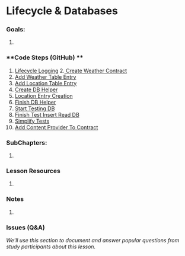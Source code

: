 # Lifecycle & Databases

### **Goals**:
1.

### **Code Steps (GitHub) **
1. [Lifecycle Logging](https://github.com/udacity/Sunshine/tree/4.01-life-cycle-logging)
2.[ Create Weather Contract](https://github.com/udacity/Sunshine/tree/4.02-create-weather-contract)
3. [Add Weather Table Entry](https://github.com/udacity/Sunshine/tree/4.03-add-weather-table-entry)
4. [Add Location Table Entry](https://github.com/udacity/Sunshine/tree/4.04-add-location-table-entry)
5. [Create DB Helper](https://github.com/udacity/Sunshine/tree/4.05-create-db-helper)
6. [Location Entry Creation](https://github.com/udacity/Sunshine/tree/4.06-location-entry-creation)
7. [Finish DB Helper](https://github.com/udacity/Sunshine/tree/4.07-finish-db-helper)
8. [Start Testing DB](https://github.com/udacity/Sunshine/tree/4.08-start-testing-db)
9. [Finish Test Insert Read DB](https://github.com/udacity/Sunshine/tree/4.09-finish-test-insert-read-db)
10. [Simplify Tests](https://github.com/udacity/Sunshine/tree/4.10-simplify-tests)
11. [Add Content Provider To Contract](https://github.com/udacity/Sunshine/tree/4.11-add-content-provider-to-contract)

### **SubChapters**:
1.


### **Lesson Resources**
1.


### **Notes**
1.


### **Issues (Q&A)**

*We'll use this section to document and answer popular questions from study participants about this lesson.*
